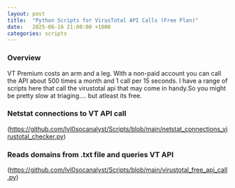 ```yaml
---
layout: post
title:  "Python Scripts for VirusTotal API Calls (Free Plan)"
date:   2025-06-16 21:00:00 +1000
categories: scripts
---
```


### Overview
VT Premium costs an arm and a leg. With a non-paid account you can call the API about 500 times a month and 1 call per 15 seconds. I have a range of scripts here that call the virustotal api that may come in handy.So you might be pretty slow at triaging.... but atleast its free.

### Netstat connections to VT API call

(https://github.com/lvl0socanalyst/Scripts/blob/main/netstat_connections_virustotal_checker.py)

### Reads domains from .txt file and queries VT API

(https://github.com/lvl0socanalyst/Scripts/blob/main/virustotal_free_api_call.py)
